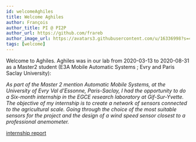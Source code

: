 ```yaml
---
id: welcomeAghiles
title: Welcome Aghiles
author: François
author_title: PI @ PI2P
author_url: https://github.com/frareb
author_image_url: https://avatars3.githubusercontent.com/u/16336998?s=460&v=4
tags: [welcome]
---
```


Welcome to Aghiles. Aghiles was in our lab from 2020-03-13 to 2020-08-31 as a Master2 student (E3A Mobile Automatic Systems ; Evry and Paris Saclay University):

*As part of the Master 2 mention Automatic Mobile Systems, at the University of Evry Val d’Essonne, Paris-Saclay, I had the opportunity to do a Six-month internship in the EGCE research laboratory at Gif-Sur-Yvette. The objective of my internship is to create a network of sensors connected to the agricultural scale. Going through the choice of the most suitable sensors for the project and the design of a wind speed sensor closest to a professional anemometer.*

[internship report](/pi2p_docu/pdf/rapportStage_2020_BenSiderAghiles.pdf)
